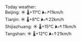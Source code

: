 Today weather:  
Beijing: ☀️   🌡️+11°C 🌬️↗11km/h  
Tianjin: ☀️   🌡️+8°C 🌬️↖22km/h  
Shijiazhuang: ☀️   🌡️+15°C 🌬️↖11km/h  
Tangshan: ☀️   🌡️+12°C 🌬️↑21km/h  

